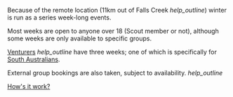 Because of the remote location (11km out of Falls Creek <i class='material-icons' title='Hover with a link to how to get there.' onclick='alert(this.title)' >help_outline</i>) winter is run as a series week-long events.

Most weeks are open to anyone over 18 (Scout member or not), although some weeks are only available to specific groups.

[Venturers](#winter-venturer) <i class='material-icons' title='15-18 year old Scouts'>help_outline</i> have three weeks; one of which is specifically for <a href='#winter-interstater'>South Australians</a>.

<!--[Other.](#TODO_OTHER) Not a member of the Scout Association? You're still welcome!  [Find out more.](#TODO_OTHER)-->

External group bookings are also taken, subject to availability. <i class='material-icons' title='Weeks 11 and 12 are usually available.'>help_outline</i>

[How's it work?](#INFO_BASIC)
